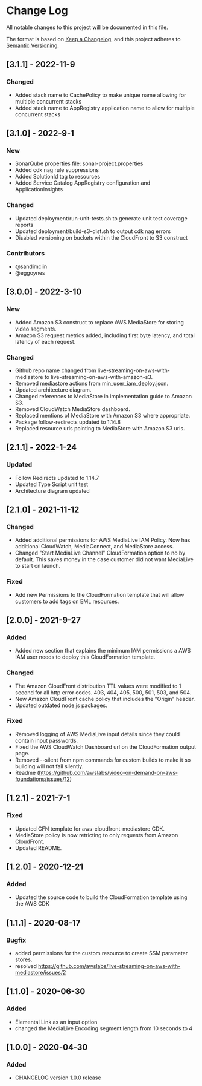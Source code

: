 # Change Log
All notable changes to this project will be documented in this file.

The format is based on [Keep a Changelog](https://keepachangelog.com/en/1.0.0/),
and this project adheres to [Semantic Versioning](https://semver.org/spec/v2.0.0.html).

## [3.1.1] - 2022-11-9

### Changed
- Added stack name to CachePolicy to make unique name allowing for multiple concurrent stacks
- Added stack name to AppRegistry application name to allow for multiple concurrent stacks

## [3.1.0] - 2022-9-1

### New
- SonarQube properties file: sonar-project.properties
- Added cdk nag rule suppressions
- Added SolutionId tag to resources
- Added Service Catalog AppRegistry configuration and ApplicationInsights

### Changed
- Updated deployment/run-unit-tests.sh to generate unit test coverage reports
- Updated deployment/build-s3-dist.sh to output cdk nag errors
- Disabled versioning on buckets within the CloudFront to S3 construct

### Contributors
* @sandimciin
* @eggoynes

## [3.0.0] - 2022-3-10

### New
- Added Amazon S3 construct to replace AWS MediaStore for storing video segments.
- Amazon S3 request metrics added, including first byte latency, and total latency of each request.

### Changed
- Github repo name changed from live-streaming-on-aws-with-mediastore to live-streaming-on-aws-with-amazon-s3.
- Removed mediastore actions from min_user_iam_deploy.json.
- Updated architecture diagram.
- Changed references to MediaStore in implementation guide to Amazon S3. 
- Removed CloudWatch MediaStore dashboard.
- Replaced mentions of MediaStore with Amazon S3 where appropriate.
- Package follow-redirects updated to 1.14.8
- Replaced resource urls pointing to MediaStore with Amazon S3 urls. 

## [2.1.1] - 2022-1-24

### Updated
- Follow Redirects updated to 1.14.7
- Updated Type Script unit test
- Architecture diagram updated

## [2.1.0] - 2021-11-12
### Changed
- Added additional permissions for AWS MediaLive IAM Policy. Now has additional CloudWatch, MediaConnect, and MediaStore access. 
- Changed "Start MediaLive Channel" CloudFormation option to no by default. This saves money in the case customer did not want MediaLive to start on launch. 

### Fixed
- Add new Permissions to the CloudFormation template that will allow customers to add tags on EML resources. 

## [2.0.0] - 2021-9-27
### Added 
- Added new section that explains the minimum IAM permissions a AWS IAM user needs to deploy this CloudFormation template.

### Changed
- The Amazon CloudFront distribution TTL values were modified to 1 second for all http error codes. 403, 404, 405, 500, 501, 503, and 504.
- New Amazon CloudFront cache policy that includes the "Origin" header.
- Updated outdated node.js packages.

### Fixed
- Removed logging of AWS MediaLive input details since they could contain input passwords.
- Fixed the AWS CloudWatch Dashboard url on the CloudFormation output page.
- Removed --silent from npm commands for custom builds to make it so building will not fail silently. 
- Readme (https://github.com/awslabs/video-on-demand-on-aws-foundations/issues/12)


## [1.2.1] - 2021-7-1
### Fixed
- Updated CFN template for aws-cloudfront-mediastore CDK. 
- MediaStore policy is now retricting to only requests from Amazon CloudFront.
- Updated README.


## [1.2.0] - 2020-12-21
### Added
- Updated the source code to build the CloudFormation template using the AWS CDK 

## [1.1.1] - 2020-08-17
### Bugfix
- added permissions for the custom resource to create SSM parameter stores.
- resolved https://github.com/awslabs/live-streaming-on-aws-with-mediastore/issues/2

## [1.1.0] - 2020-06-30
### Added
- Elemental Link as an input option
- changed the MediaLive Encoding segment length from 10 seconds to 4

## [1.0.0] - 2020-04-30
### Added
- CHANGELOG version 1.0.0 release